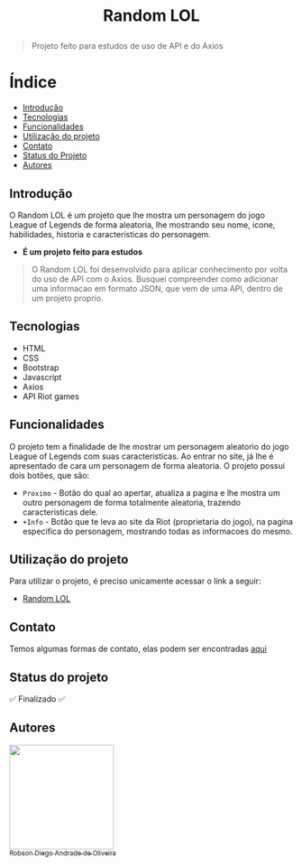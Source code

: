 <h1 align="center">
  <p>Random LOL</p>
</h1>

> Projeto feito para estudos de uso de API e do Axios

# Índice 

* [Introdução](##Introdução)
* [Tecnologias](##Tecnologias)
* [Funcionalidades](##Funcionalidades)
* [Utilização do projeto](##tilização-do-projeto)
* [Contato](##Contato)
* [Status do Projeto](##Status-do-projeto)
* [Autores](##Autores)


## Introdução
O Random LOL é um projeto que lhe mostra um personagem do jogo League of Legends de forma aleatoria, lhe mostrando seu nome, icone, habilidades, historia e caracteristicas do personagem.

- **É um projeto feito para estudos**

> O Random LOL foi desenvolvido para aplicar conhecimento por volta do uso de API com o Axios. Busquei compreender como adicionar uma informacao em formato JSON, que vem de uma API, dentro de um projeto proprio.

## Tecnologias

* HTML
* CSS
* Bootstrap
* Javascript
* Axios
* API Riot games

## Funcionalidades
O projeto tem a finalidade de lhe mostrar um personagem aleatorio do jogo League of Legends com suas caracteristicas. Ao entrar no site, já lhe é apresentado de cara um personagem de forma aleatoria.
O projeto possui dois botões, que são:

- `Proximo` - Botão do qual ao apertar, atualiza a pagina e lhe mostra um outro personagem de forma totalmente aleatoria, trazendo caracteristicas dele.
- `+Info` - Botão que te leva ao site da Riot (proprietaria do jogo), na pagina especifica do personagem, mostrando todas as informacoes do mesmo.

## Utilização do projeto
Para utilizar o projeto, é preciso unicamente acessar o link a seguir:

- [Random LOL](https://randomleagueoflegends.herokuapp.com/)

## Contato
Temos algumas formas de contato, elas podem ser encontradas [aqui](https://github.com/TheRealRobinho)

## Status do projeto
:white_check_mark: Finalizado :white_check_mark:

## Autores
[<img src="https://avatars.githubusercontent.com/u/77800184?v=4" width=185><br><sub>Robson Diego Andrade de Oliveira</sub>](https://github.com/TheRealRobinho)
